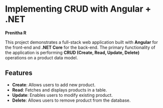 # Implementing CRUD with Angular + .NET 

**Prenitha R**

This project demonstrates a full-stack web application built with **Angular** for the front-end and **.NET Core** for the back-end. The primary functionality of the application is performing **CRUD (Create, Read, Update, Delete)** operations on a product data model.

## Features

- **Create**: Allows users to add new product.
- **Read**: Fetches and displays products in a table.
- **Update**: Enables users to modify existing product.
- **Delete**: Allows users to remove product from the database.
